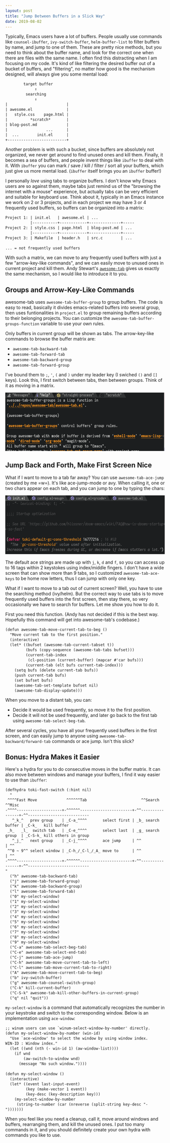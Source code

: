 ```yaml
---
layout: post
title: "Jump Between Buffers in a Slick Way"
date: 2019-08-02
---
```


Typically, Emacs users have a lot of buffers. People usually use commands like `counsel-ibuffer`, `ivy-switch-buffer`, `helm-buffer-list` to filter buffers by name, and jump to one of them. These are pretty nice methods, but you need to think about the buffer name, and look for the correct one when there are files with the same name. I often find this distracting when I am focusing on my code. It's kind of like filtering the desired buffer out of a bucket of buffers, and "filtering", no matter how good is the mechanism designed, will always give you some mental load:

```
        target buffer
             ↑
         searching
             ↑
|                          |
| awesome.el               |
|   style.css    page.html |
|          *scratch*       |
| blog-post.md             |
|                 ...      |
|  ...        init.el      |
+--------------------------+
```

Another problem is with such a bucket, since buffers are absolutely not organized, we never get around to find unused ones and kill them. Finally, it becomes a sea of buffers, and people invent things like `ibuffer` to deal with it. With `ibuffer` you can mark / save / kill / filter / sort all your buffers, which just give us more mental load. (`ibuffer` itself brings you an `ibuffer` buffer!)

I personally *love* using tabs to organize buffers. I don't know why Emacs users are so against them, maybe tabs just remind us of the "browsing the internet with a mouse" experience, but actually tabs can be very efficient and suitable for keyboard use. Think about it, typically in an Emacs instance we work on 2 or 3 projects, and in each project we may have 3 or 4 frequently used buffers, so buffers can be organized into a matrix:

```
Project 1: | init.el   | awesome.el | ...
           |-----------+------------+--------------+-----
Project 2: | style.css | page.html  | blog-post.md | ...
           |-----------+------------+--------------+-----
Project 3: | Makefile  | header.h   | src.c        | ...

... = not frequently used buffers
```

With such a matrix, we can move to any frequently used buffers with just a few "arrow-key-like commands", and we can easily move to unused ones in current project and kill them. Andy Stewart's [`awesome-tab`](https://github.com/manateelazycat/awesome-tab) gives us exactly the same mechanism, so I would like to introduce it to you.

## Groups and Arrow-Key-Like Commands

awesome-tab uses `awesome-tab-buffer-group` to group buffers. The code is easy to read, basically it divides emacs-related buffers into several group, then uses funtionalities in `project.el` to group remaining buffers according to their belonging projects. You can customize the `awesome-tab-buffer-groups-function` variable to use your own rules.

Only buffers in current group will be shown as tabs. The arrow-key-like commands to browse the buffer matrix are:

- `awesome-tab-backward-tab`
- `awesome-tab-forward-tab`
- `awesome-tab-backward-group`
- `awesome-tab-forward-group`

I've bound them to `;`, `'`, `(` and `)` under my leader key (I swiched `()` and `[]` keys). Look this, I first switch between tabs, then between groups. Think of it as moving in a matrix.

![switching between tabs and groups](/img/introduce-awesome-tab/arrow-key.gif)

## Jump Back and Forth, Make First Screen Nice

What if I want to move to a tab far away? You can use `awesome-tab-ace-jump` (created by me =w=). It's like ace-jump-mode or avy. When calling it, one or two chars appear on each tab, and you can jump to one by typing the chars:

![ace jump to tabs](/img/introduce-awesome-tab/ace-jump.gif)

The default ace strings are made up with `j`, `k`, `d` and `f`, so you can access up to 16 tags within 2 keystokes using index/middle fingers. I don't have a wide screen that can show more than 9 tabs, so I customized `awesome-tab-ace-keys` to be home row letters, thus I can jump with only one key.

What if I want to move to a tab out of current screen? Well, you have to use the searching method (ivy/helm). But the correct way to use tabs is to move frequently used buffers into the first screen, then stay there, so very occasionally we have to search for buffers. Let me show you how to do it.

First you need this function. (Andy has not decided if this is the best way. Hopefully this command will get into awesome-tab's codebase.)

``` emacs-lisp
(defun awesome-tab-move-current-tab-to-beg ()
  "Move current tab to the first position."
  (interactive)
  (let* ((bufset (awesome-tab-current-tabset t))
         (bufs (copy-sequence (awesome-tab-tabs bufset)))
         (current-tab-index
          (cl-position (current-buffer) (mapcar #'car bufs)))
         (current-tab (elt bufs current-tab-index)))
    (setq bufs (delete current-tab bufs))
    (push current-tab bufs)
    (set bufset bufs)
    (awesome-tab-set-template bufset nil)
    (awesome-tab-display-update)))
```

When you move to a distant tab, you can:

- Decide it would be used frequently, so move it to the first position.
- Decide it will not be used frequently, and later go back to the first tab using `awesome-tab-select-beg-tab`.

After several cycles, you have all your frequently used buffers in the first screen, and can easily jump to anyone using `awesome-tab-backward/forward-tab` commands or ace jump. Isn't this slick?

## Bonus: Hydra Makes it Easier

Here's a hydra for you to do consecutive moves in the buffer matrix. It can also move between windows and manage your buffers, I find it way easier to use than `ibuffer`:

``` emacs-lisp
(defhydra toki-fast-switch (:hint nil)
  "
 ^^^^Fast Move             ^^^^^^Tab                        ^^Search            ^^Misc
-^^^^--------------------+-^^^^^^-----------------------+-^^----------------+-^^---------------------------
   ^_k_^   prev group    | _C-a_^^^^       select first | _b_ search buffer | _C-k_   kill buffer
 _h_   _l_  switch tab   | _C-e_^^^^       select last  | _g_ search group  | _C-S-k_ kill others in group
   ^_j_^   next group    | _C-j_^^^^       ace jump     | ^^                | ^^
 ^^0 ~ 9^^ select window | _C-h_/_C-l_/_A_ move to      | ^^                | ^^
-^^^^--------------------+-^^^^^^-----------------------+-^^----------------+-^^---------------------------
"
  ("h" awesome-tab-backward-tab)
  ("j" awesome-tab-forward-group)
  ("k" awesome-tab-backward-group)
  ("l" awesome-tab-forward-tab)
  ("0" my-select-window)
  ("1" my-select-window)
  ("2" my-select-window)
  ("3" my-select-window)
  ("4" my-select-window)
  ("5" my-select-window)
  ("6" my-select-window)
  ("7" my-select-window)
  ("8" my-select-window)
  ("9" my-select-window)
  ("C-a" awesome-tab-select-beg-tab)
  ("C-e" awesome-tab-select-end-tab)
  ("C-j" awesome-tab-ace-jump)
  ("C-h" awesome-tab-move-current-tab-to-left)
  ("C-l" awesome-tab-move-current-tab-to-right)
  ("A" awesome-tab-move-current-tab-to-beg)
  ("b" ivy-switch-buffer)
  ("g" awesome-tab-counsel-switch-group)
  ("C-k" kill-current-buffer)
  ("C-S-k" awesome-tab-kill-other-buffers-in-current-group)
  ("q" nil "quit"))
```

`my-select-window` is a command that automatically recognizes the number in your keystroke and switch to the corresponding window. Below is an implementation using `ace-window`:

``` emacs-lisp
;; winum users can use `winum-select-window-by-number' directly.
(defun my-select-window-by-number (win-id)
  "Use `ace-window' to select the window by using window index.
WIN-ID : Window index."
  (let ((wnd (nth (- win-id 1) (aw-window-list))))
    (if wnd
        (aw-switch-to-window wnd)
      (message "No such window."))))

(defun my-select-window ()
  (interactive)
  (let* ((event last-input-event)
         (key (make-vector 1 event))
         (key-desc (key-description key)))
    (my-select-window-by-number
     (string-to-number (car (nreverse (split-string key-desc "-")))))))
```

When you feel like you need a cleanup, call it, move around windows and buffers, rearranging them, and kill the unused ones. I put too many commands in it, and you should definitely create your own hydra with commands you like to use.
